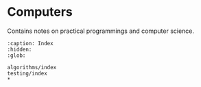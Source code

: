 # Computers

Contains notes on practical programmings and computer science.

```{toctree}
:caption: Index
:hidden:
:glob:

algorithms/index
testing/index
*
```
